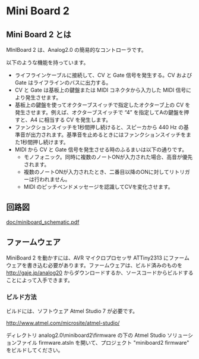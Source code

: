 # Mini Board 2

## Mini Board 2 とは

 MInIBoard 2 は、Analog2.0 の簡易的なコントローラです。

以下のような機能を持っています。

- ライフラインケーブルに接続して、CV と Gate 信号を発生する。CV および Gate はライフラインのバスに出力する。
- CV と Gate は基板上の鍵盤または MIDI コネクタから入力した MIDI 信号により発生させます。
- 基板上の鍵盤を使ってオクターブスイッチで指定したオクターブ上の CV を発生させます。例えば、オクターブスイッチで	“4” を指定してAの鍵盤を押すと、A4 に相当する CV を発生します。
- ファンクションスイッチを1秒間押し続けると、スピーカから 440 Hz	の基準音が出力されます。基準音を止めるときにはファンクションスイッチをまた1秒間押し続けます。
- MIDI から CV と Gate 信号を発生させる時のふるまいは以下の通りです。
  - モノフォニック。同時に複数のノートONが入力された場合、高音が優先されます。
  - 複数のノートONが入力されたとき、二番目以降のONに対してリトリガーは行われません。
  - MIDI のピッチベンドメッセージを認識してCVを変化させます。

## 回路図

[doc/miniboard_schematic.pdf]()

## ファームウェア

MiniBoard 2 を動かすには、AVR マイクロプロセッサ ATTiny2313 にファームウェアを書き込む必要があります。ファームウェアは、ビルド済みのものを http://gaje.jp/analog20 からダウンロードするか、ソースコードからビルドすることによって入手できます。

### ビルド方法

ビルドには、ソフトウェア Atmel Studio 7 が必要です。

http://www.atmel.com/microsite/atmel-studio/

ディレクトリ analog2.0\miniboard2\firmware の下の Atmel Studio ソリューションファイル firmware.atsln を開いて、プロジェクト "miniboard2 firmware" をビルドしてください。

